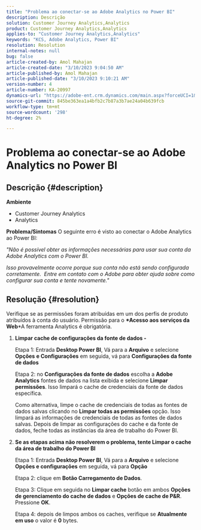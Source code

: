 ```yaml
---
title: "Problema ao conectar-se ao Adobe Analytics no Power BI"
description: Descrição
solution: Customer Journey Analytics,Analytics
product: Customer Journey Analytics,Analytics
applies-to: "Customer Journey Analytics,Analytics"
keywords: "KCS, Adobe Analytics, Power BI"
resolution: Resolution
internal-notes: null
bug: false
article-created-by: Amol Mahajan
article-created-date: "3/10/2023 9:04:50 AM"
article-published-by: Amol Mahajan
article-published-date: "3/10/2023 9:10:21 AM"
version-number: 4
article-number: KA-20997
dynamics-url: "https://adobe-ent.crm.dynamics.com/main.aspx?forceUCI=1&pagetype=entityrecord&etn=knowledgearticle&id=aea0499b-22bf-ed11-83ff-6045bd006268"
source-git-commit: 845be363ea1a4bfb2c7b87a3b7ae24a04b639fcb
workflow-type: tm+mt
source-wordcount: '298'
ht-degree: 2%

---
```


# Problema ao conectar-se ao Adobe Analytics no Power BI

## Descrição {#description}

<b>Ambiente</b>
- Customer Journey Analytics
- Analytics



<b>Problema/Sintomas</b>
O seguinte erro é visto ao conectar o Adobe Analytics ao Power BI:



*&quot;Não é possível obter as informações necessárias para usar sua conta da Adobe Analytics com o Power BI.*

*Isso provavelmente ocorre porque sua conta não está sendo configurada corretamente.  Entre em contato com o Adobe para obter ajuda sobre como configurar sua conta e tente novamente.&quot;*


## Resolução {#resolution}

Verifique se as permissões foram atribuídas em um dos perfis de produto atribuídos à conta do usuário. Permissão para o <b>*Acesso aos serviços da Web</b>*A ferramenta Analytics é obrigatória.<br>


1. <b>Limpar cache de configurações da fonte de dados - </b>

   Etapa 1: Entrada <b>Desktop Power BI</b>, Vá para a <b>Arquivo</b> e selecione <b>Opções</b> <b>e Configurações</b> em seguida, vá para <b>Configurações da fonte de dados</b>

   Etapa 2: no <b>Configurações da fonte de dados</b> escolha a <b>Adobe Analytics</b> fontes de dados na lista exibida e selecione <b>Limpar permissões</b>. Isso limpará o cache de credenciais da fonte de dados específica.

   Como alternativa, limpe o cache de credenciais de todas as fontes de dados salvas clicando no <b>Limpar todas as permissões </b>opção. Isso limpará as informações de credenciais de todas as fontes de dados salvas.
Depois de limpar as configurações do cache e da fonte de dados, feche todas as instâncias da área de trabalho do Power BI.
2. <b>Se as etapas acima não resolverem o problema, tente Limpar o cache da área de trabalho do Power BI</b>

   Etapa 1: Entrada <b>Desktop Power BI</b>, Vá para a <b>Arquivo</b> e selecione <b>Opções e configurações</b> em seguida, vá para <b>Opção</b>

   Etapa 2: clique em <b>Botão Carregamento de Dados</b>.

   Etapa 3: Clique em seguida no <b>Limpar cache</b> botão em ambos <b>Opções de gerenciamento do cache de dados</b> e <b>Opções de cache de P&amp;R</b>. Pressione <b>OK</b>.

   Etapa 4: depois de limpos ambos os caches, verifique se <b>Atualmente em uso</b> o valor é <b>0</b> bytes.

